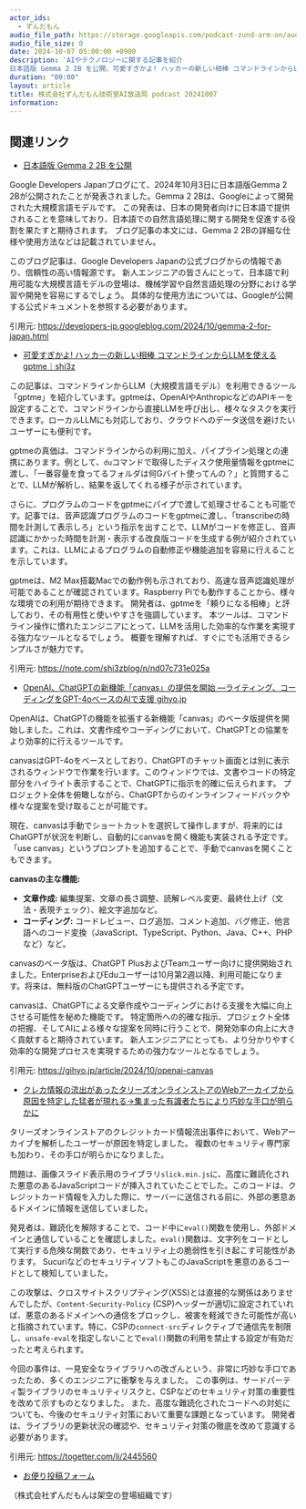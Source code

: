```yaml
---
actor_ids:
  - ずんだもん
audio_file_path: https://storage.googleapis.com/podcast-zund-arm-on/audio/株式会社ずんだもん技術室AI放送局_podcast_20241007.mp3
audio_file_size: 0
date: 2024-10-07 05:00:00 +0900
description: 'AIやテクノロジーに関する記事を紹介  
日本語版 Gemma 2 2B を公開、可愛すぎかよ! ハッカーの新しい相棒 コマンドラインからLLMを使えるgptme｜shi3z、OpenAI、ChatGPTの新機能「canvas」の提供を開始 ―ライティング、コーディングをGPT-4oベースのAIで支援  gihyo.jp、クレカ情報の流出があったタリーズオンラインストアのWebアーカイブから原因を特定した猛者が現れる→集まった有識者たちにより巧妙な手口が明らかに'
duration: "00:00"
layout: article
title: 株式会社ずんだもん技術室AI放送局 podcast 20241007
information: 
---
```


## 関連リンク


- [日本語版 Gemma 2 2B を公開](https://developers-jp.googleblog.com/2024/10/gemma-2-for-japan.html)  



Google Developers Japanブログにて、2024年10月3日に日本語版Gemma 2 2Bが公開されたことが発表されました。Gemma 2 2Bは、Googleによって開発された大規模言語モデルです。  この発表は、日本の開発者向けに日本語で提供されることを意味しており、日本語での自然言語処理に関する開発を促進する役割を果たすと期待されます。  ブログ記事の本文には、Gemma 2 2Bの詳細な仕様や使用方法などは記載されていません。


このブログ記事は、Google Developers Japanの公式ブログからの情報であり、信頼性の高い情報源です。  新人エンジニアの皆さんにとって、日本語で利用可能な大規模言語モデルの登場は、機械学習や自然言語処理の分野における学習や開発を容易にするでしょう。  具体的な使用方法については、Googleが公開する公式ドキュメントを参照する必要があります。


引用元: https://developers-jp.googleblog.com/2024/10/gemma-2-for-japan.html


- [可愛すぎかよ! ハッカーの新しい相棒 コマンドラインからLLMを使えるgptme｜shi3z](https://note.com/shi3zblog/n/nd07c731e025a)  



この記事は、コマンドラインからLLM（大規模言語モデル）を利用できるツール「gptme」を紹介しています。gptmeは、OpenAIやAnthropicなどのAPIキーを設定することで、コマンドラインから直接LLMを呼び出し、様々なタスクを実行できます。ローカルLLMにも対応しており、クラウドへのデータ送信を避けたいユーザーにも便利です。

gptmeの真価は、コマンドラインからの利用に加え、パイプライン処理との連携にあります。例として、`du`コマンドで取得したディスク使用量情報をgptmeに渡し、「一番容量を食ってるフォルダは何Gバイト使ってんの？」と質問することで、LLMが解析し、結果を返してくれる様子が示されています。

さらに、プログラムのコードをgptmeにパイプで渡して処理させることも可能です。記事では、音声認識プログラムのコードをgptmeに渡し、「transcribeの時間を計測して表示しろ」という指示を出すことで、LLMがコードを修正し、音声認識にかかった時間を計測・表示する改良版コードを生成する例が紹介されています。これは、LLMによるプログラムの自動修正や機能追加を容易に行えることを示しています。

gptmeは、M2 Max搭載Macでの動作例も示されており、高速な音声認識処理が可能であることが確認されています。Raspberry Piでも動作することから、様々な環境での利用が期待できます。  開発者は、gptmeを「頼りになる相棒」と評しており、その有用性と使いやすさを強調しています。  本ツールは、コマンドライン操作に慣れたエンジニアにとって、LLMを活用した効率的な作業を実現する強力なツールとなるでしょう。  概要を理解すれば、すぐにでも活用できるシンプルさが魅力です。


引用元: https://note.com/shi3zblog/n/nd07c731e025a


- [OpenAI、ChatGPTの新機能「canvas」の提供を開始 ―ライティング、コーディングをGPT-4oベースのAIで支援  gihyo.jp](https://gihyo.jp/article/2024/10/openai-canvas)  



OpenAIは、ChatGPTの機能を拡張する新機能「canvas」のベータ版提供を開始しました。これは、文書作成やコーディングにおいて、ChatGPTとの協業をより効率的に行えるツールです。

canvasはGPT-4oをベースとしており、ChatGPTのチャット画面とは別に表示されるウィンドウで作業を行います。このウィンドウでは、文書やコードの特定部分をハイライト表示することで、ChatGPTに指示を的確に伝えられます。  プロジェクト全体を俯瞰しながら、ChatGPTからのインラインフィードバックや様々な提案を受け取ることが可能です。

現在、canvasは手動でショートカットを選択して操作しますが、将来的にはChatGPTが状況を判断し、自動的にcanvasを開く機能も実装される予定です。「use canvas」というプロンプトを追加することで、手動でcanvasを開くこともできます。

**canvasの主な機能:**

* **文章作成:** 編集提案、文章の長さ調整、読解レベル変更、最終仕上げ（文法・表現チェック）、絵文字追加など。
* **コーディング:** コードレビュー、ログ追加、コメント追加、バグ修正、他言語へのコード変換（JavaScript、TypeScript、Python、Java、C++、PHPなど）など。

canvasのベータ版は、ChatGPT PlusおよびTeamユーザー向けに提供開始されました。EnterpriseおよびEduユーザーは10月第2週以降、利用可能になります。将来は、無料版のChatGPTユーザーにも提供される予定です。

canvasは、ChatGPTによる文章作成やコーディングにおける支援を大幅に向上させる可能性を秘めた機能です。  特定箇所への的確な指示、プロジェクト全体の把握、そしてAIによる様々な提案を同時に行うことで、開発効率の向上に大きく貢献すると期待されています。  新人エンジニアにとっても、より分かりやすく効率的な開発プロセスを実現するための強力なツールとなるでしょう。


引用元: https://gihyo.jp/article/2024/10/openai-canvas


- [クレカ情報の流出があったタリーズオンラインストアのWebアーカイブから原因を特定した猛者が現れる→集まった有識者たちにより巧妙な手口が明らかに](https://togetter.com/li/2445560)  



タリーズオンラインストアのクレジットカード情報流出事件において、Webアーカイブを解析したユーザーが原因を特定しました。  複数のセキュリティ専門家も加わり、その手口が明らかになりました。

問題は、画像スライド表示用のライブラリ`slick.min.js`に、高度に難読化された悪意のあるJavaScriptコードが挿入されていたことでした。このコードは、クレジットカード情報を入力した際に、サーバーに送信される前に、外部の悪意あるドメインに情報を送信していました。

発見者は、難読化を解除することで、コード中に`eval()`関数を使用し、外部ドメインと通信していることを確認しました。`eval()`関数は、文字列をコードとして実行する危険な関数であり、セキュリティ上の脆弱性を引き起こす可能性があります。  SucuriなどのセキュリティソフトもこのJavaScriptを悪意のあるコードとして検知していました。

この攻撃は、クロスサイトスクリプティング(XSS)とは直接的な関係はありませんでしたが、`Content-Security-Policy` (CSP)ヘッダーが適切に設定されていれば、悪意のあるドメインへの通信をブロックし、被害を軽減できた可能性が高いと指摘されています。特に、CSPの`connect-src`ディレクティブで通信先を制限し、`unsafe-eval`を指定しないことで`eval()`関数の利用を禁止する設定が有効だったと考えられます。

今回の事件は、一見安全なライブラリへの改ざんという、非常に巧妙な手口であったため、多くのエンジニアに衝撃を与えました。  この事例は、サードパーティ製ライブラリのセキュリティリスクと、CSPなどのセキュリティ対策の重要性を改めて示すものとなりました。  また、高度な難読化されたコードへの対処についても、今後のセキュリティ対策において重要な課題となっています。  開発者は、ライブラリの更新状況の確認や、セキュリティ対策の徹底を改めて意識する必要があります。


引用元: https://togetter.com/li/2445560



- [お便り投稿フォーム](https://forms.gle/ffg4JTfqdiqK62qf9)

（株式会社ずんだもんは架空の登場組織です）
